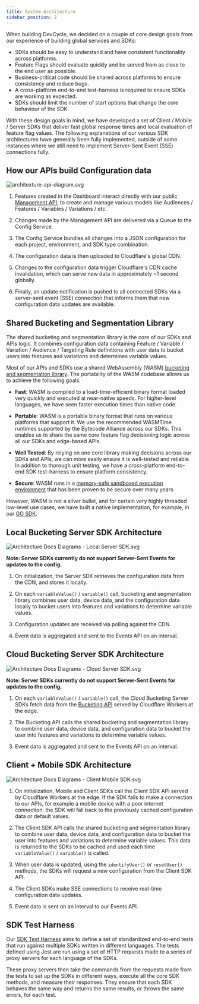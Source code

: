 ```yaml
---
title: System Architecture
sidebar_position: 2
---
```


When building DevCycle, we decided on a couple of core design goals from our experience of building global services and SDKs:
- SDKs should be easy to understand and have consistent functionality across platforms.
- Feature Flags should evaluate quickly and be served from as close to the end user as possible.
- Business-critical code should be shared across platforms to ensure consistency and reduce bugs.
- A cross-platform end-to-end test-harness is required to ensure SDKs are working as expected. 
- SDKs should limit the number of start options that change the core behaviour of the SDK.

With these design goals in mind, we have developed a set of Client / Mobile / Server SDKs that deliver 
fast global response times and local evaluation of feature flag values. The following explanations of our
various SDK architectures have generally been fully implemented, outside of some instances where we still 
need to implement Server-Sent Event (SSE) connections fully.

## How our APIs build Configuration data

![architexture-api-diagram.svg](/architexture-api-diagram.svg)

1. Features created in the Dashboard interact directly with our public [Management API](/management-api/), 
to create and manage various models like Audiences / Features / Variables / Variations / etc.

2. Changes made by the Management API are delivered via a Queue to the Config Service. 

3. The Config Service bundles all changes into a JSON configuration for each project, environment, 
and SDK type combination.

4. The configuration data is then uploaded to Cloudflare's global CDN.

5. Changes to the configuration data trigger Cloudflare's CDN cache invalidation, 
which can serve new data in approximately ~1 second globally.

6. Finally, an update notification is pushed to all connected SDKs via a server-sent event (SSE) connection
that informs them that new configuration data updates are available.

## Shared Bucketing and Segmentation Library

The shared bucketing and segmentation library is the core of our SDKs and APIs logic. It combines configuration data 
containing Feature / Variable / Variation / Audience / Targeting Rule definitions with user data to bucket users into 
features and variations and determines variable values.

Most of our APIs and SDKs use a shared WebAssembly (WASM) 
[bucketing and segmentation library](https://github.com/DevCycleHQ/js-sdks/tree/main/lib/shared/bucketing-assembly-script). 
The portability of the WASM codebase allows us to achieve the following goals:

- **Fast**: WASM is compiled to a load-time-efficient binary format loaded very quickly and executed at near-native speeds. 
For higher-level languages, we have seen faster execution times than native code.

- **Portable**: WASM is a portable binary format that runs on various platforms that support it. 
We use the recommended WASMTime runtimes supported by the Bytecode Alliance across our SDKs. 
This enables us to share the same core feature flag decisioning logic across all our SDKs and edge-based APIs.

- **Well Tested**: By relying on one core library making decisions across our SDKs and APIs, 
we can more easily ensure it is well-tested and reliable. In addition to thorough unit testing, 
we have a cross-platform end-to-end SDK test-harness to ensure platform consistency.

- **Secure**: WASM runs in a [memory-safe sandboxed execution environment](https://webassembly.org/docs/security/) 
that has been proven to be secure over many years.

However, WASM is not a silver bullet, and for certain very highly threaded low-level use cases, 
we have built a native implementation, for example, in our [GO SDK](https://github.com/DevCycleHQ/go-server-sdk).

## Local Bucketing Server SDK Architecture

![Architecture Docs Diagrams - Local Server SDK.svg](/architecture-docs-diagrams-local-server-sdk.svg)

**Note: Server SDKs currently do not support Server-Sent Events for updates to the config.**

1. On initialization, the Server SDK retrieves the configuration data from the CDN, and stores it locally.

2. On each `variableValue()` / `variable()` call, bucketing and segmentation library combines user data, device data, 
and the configuration data locally to bucket users into features and variations to determine variable values.

3. Configuration updates are received via polling against the CDN.

4. Event data is aggregated and sent to the Events API on an interval.

## Cloud Bucketing Server SDK Architecture

![Architecture Docs Diagrams - Cloud Server SDK.svg](/architecture-docs-diagrams-cloud-server-sdk.svg)

**Note: Server SDKs currently do not support Server-Sent Events for updates to the config.**

1. On each `variableValue()` / `variable()` call, the Cloud Bucketing Server SDKs fetch data from the 
[Bucketing API](/bucketing-api/) served by Cloudflare Workers at the edge.

2. The Bucketing API calls the shared bucketing and segmentation library to combine user data, 
device data, and configuration data to bucket the user into features and variations to determine variable values.

3. Event data is aggregated and sent to the Events API on an interval.

## Client + Mobile SDK Architecture

![Architecture Docs Diagrams - Client Mobile SDK.svg](/architecture-docs-diagrams-client-mobile-sdk.svg)

1. On initialization, Mobile and Client SDKs call the Client SDK API served by Cloudflare Workers at the edge. 
If the SDK fails to make a connection to our APIs, for example a mobile device with a poor internet connection, 
the SDK will fall back to the previously cached configuration data or default values. 

2. The Client SDK API calls the shared bucketing and segmentation library to combine user data, 
device data, and configuration data to bucket the user into features and variations to determine variable values. 
This data is returned to the SDKs to be cached and used each time `variableValue()` / `variable()` is called.

3. When user data is updated, using the `identifyUser()` or `resetUser()` methods, the SDKs will 
request a new configuration from the Client SDK API.

4. The Client SDKs make SSE connections to receive real-time configuration data updates.

5. Event data is sent on an interval to our Events API.

## SDK Test Harness

Our [SDK Test Harness](https://github.com/DevCycleHQ/test-harness) aims to define a set of standardized end-to-end tests 
that run against multiple SDKs written in different languages. The tests defined using Jest
are run using a set of HTTP requests made to a series of proxy servers for each language of the SDKs.

These proxy servers then take the commands from the requests made from the tests to set up the SDKs in different ways, 
execute all the core SDK methods, and measure their responses. They ensure that each SDK behaves the same way and 
returns the same results, or throws the same errors, for each test.
